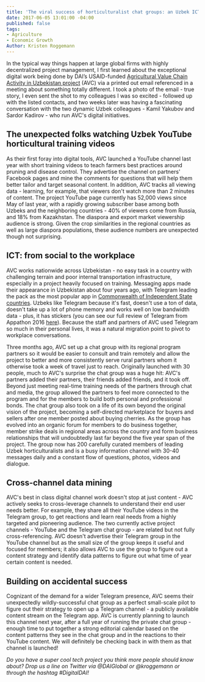 ```yaml
---
title: 'The viral success of horticulturalist chat groups: an Uzbek ICT4Ag case study'
date: 2017-06-05 13:01:00 -04:00
published: false
tags:
- Agriculture
- Economic Growth
Author: Kristen Roggemann
---
```


In the typical way things happen at large global firms with highly decentralized project management, I first learned about the exceptional digital work being done by DAI’s USAID-funded [Agricultural Value Chain Activity in Uzbekistan project](https://www.dai.com/our-work/projects/uzbekistan-usaid-agricultural-value-chain-activity-uzbekistan-uzbekistan-avc) (AVC) via a printed out email referenced in a meeting about something totally different.  I took a photo of the email - true story, I even sent the shot to my colleagues I was so excited - followed up with the listed contacts, and two weeks later was  having a fascinating conversation with the two dynamic Uzbek colleagues - Kamil Yakubov and Sardor Kadirov -  who run AVC's digital initiatives. 

## The unexpected folks watching Uzbek YouTube horticultural training videos

As their first foray into digital tools,  AVC launched a YouTube channel last year with short training videos to teach farmers best practices around pruning and disease control. They advertise the channel on partners' Facebook pages and mine the comments for questions that will help them better tailor and target seasonal content. In addition, AVC tracks all viewing data - learning, for example, that viewers don't watch more than 2 minutes of content. The project YouTube page currently has 52,000 views since May of last year, with a rapidly growing subscriber base among both Uzbeks and the neighboring countries - 40% of viewers come from Russia, and 18% from Kazakhstan. The diaspora and export market viewership audience is strong. Given the crop similarities in the regional countries as well as large diaspora populations, these audience numbers are unexpected though not surprising.

## ICT: from social to the workplace

AVC works nationwide across Uzbekistan - no easy task in a country with challenging terrain and poor internal transportation infrastructure, especially in a project heavily focused on training.  Messaging apps made their appearance in Uzbekistan about four years ago, with Telegram leading the pack as the most popular app in [Commonwealth of Independent State countries](http://www.cisstat.com/eng/cis.htm). Uzbeks like Telegram because it's fast, doesn't use a ton of data, doesn't take up a lot of phone memory and works well on low bandwidth data - plus, it has stickers (you can see our full review of Telegram from Appathon 2016 [here](https://dai-global-digital.com/app-a-thon-2016-telegram-for-development.html)).  Because the staff and partners of AVC used Telegram so much in their personal lives, it was a natural migration point to pivot to workplace conversations.

Three months ago, AVC set up a chat group with its regional program partners so it would be easier to consult and train remotely and allow the project to better and more consistently serve rural partners whom it otherwise took a week of travel just to reach. Originally launched with 30 people, much to AVC's surprise the chat group was a huge hit: AVC's partners added their partners, their friends added friends, and it took off.  Beyond just meeting real-time training needs of the partners through chat and media, the group allowed the partners to feel more connected to the program and for the members to build both personal and professional bonds.  The chat group also took on a life of its own beyond the original vision of the project, becoming a self-directed marketplace for buyers and sellers after one member posted about buying cherries. As the group has evolved into an organic forum for members to do business together, member strike deals in regional areas across the country and form business relationships that will undoubtedly last far beyond the five year span of the project.  The group now has 200 carefully curated members of leading Uzbek horticulturalists and is a busy information channel with 30-40 messages daily and a constant flow of questions, photos, videos and dialogue.

## Cross-channel data mining

AVC's best in class digital channel work doesn't stop at just content - AVC actively seeks to cross-leverage channels to understand their end user needs better. For example, they share all their YouTube videos in the Telegram group, to get reactions and learn real needs from a highly targeted and pioneering audience.  The two currently active project channels - YouTube and the Telegram chat group - are related but not fully cross-referencing.  AVC doesn't advertise their Telegram group in the YouTube channel but as the small size of the group keeps it useful and focused for members; it also allows AVC to use the group to figure out a content strategy and identify data patterns to figure out what time of year certain content is needed.  

## Building on accidental success

Cognizant of the demand for a wider Telegram presence, AVC seems their unexpectedly wildly-successful chat group as a perfect small-scale pilot to figure out their strategy to open up a Telegram channel - a publicly available content stream on the Telegram app. AVC is currently planning to launch this channel next year, after a full year of running the private chat group - enough time to put together a strong editorial calendar based on the content patterns they see in the chat group and in the reactions to their YouTube content. We will definitely be checking back in with them as that channel is launched!

*Do you have a super cool tech project you think more people should know about? Drop us a line on Twitter via @DAIGlobal or @kroggemann or through the hashtag #DigitalDAI!*
